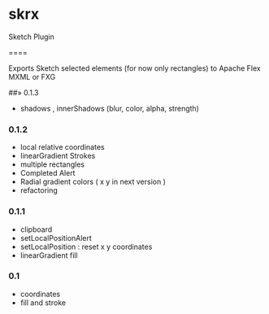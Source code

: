 skrx
====

Sketch Plugin

====

Exports Sketch selected elements (for now only rectangles) to Apache Flex MXML or FXG

##» 0.1.3
- shadows , innerShadows (blur, color, alpha, strength)

### 0.1.2
- local relative coordinates
- linearGradient Strokes 
- multiple rectangles
- Completed Alert
- Radial gradient colors ( x y in next version )
- refactoring

### 0.1.1
- clipboard
- setLocalPositionAlert
- setLocalPosition : reset x y coordinates
- linearGradient fill

### 0.1
-  coordinates
-  fill and stroke
